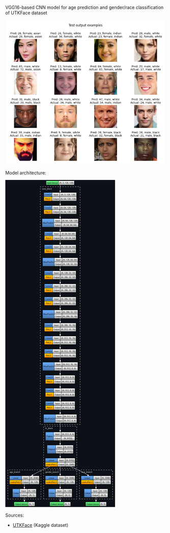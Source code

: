VGG16-based CNN model for age prediction and gender/race classification of UTKFace dataset

![](output_examples.png)

Model architecture:

![](model_architecture.png)

Sources:
- [UTKFace](https://www.kaggle.com/datasets/jangedoo/utkface-new) (Kaggle dataset)
